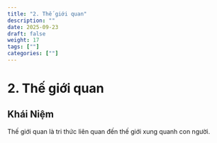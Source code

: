 ```yaml
---
title: "2. Thế giới quan"
description: ""
date: 2025-09-23
draft: false
weight: 17
tags: [""]
categories: [""]
---
```


# 2. Thế giới quan

<!-- **Mã khái niệm:** NT0502  
**Nhóm:** V. Phương pháp -->

## Khái Niệm

Thế giới quan là tri thức liên quan đến thế giới xung quanh con người.


